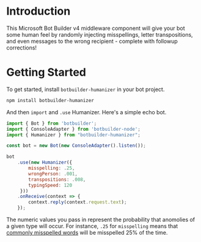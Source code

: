 # Introduction

This Microsoft Bot Builder v4 middleware component will give your bot some human feel by randomly injecting misspellings, letter transpositions, and even messages to the wrong recipient - complete with followup corrections!

# Getting Started

To get started, install `botbuilder-humanizer` in your bot project.

```bash
npm install botbuilder-humanizer
```

And then `import` and `.use` Humanizer. Here's a simple echo bot.

```js
import { Bot } from 'botbuilder';
import { ConsoleAdapter } from 'botbuilder-node';
import { Humanizer } from "botbuilder-humanizer";

const bot = new Bot(new ConsoleAdapter().listen());

bot
    .use(new Humanizer({ 
        misspelling: .25,
        wrongPerson: .001,
        transpositions: .008,
        typingSpeed: 120
     }))
    .onReceive(context => {
        context.reply(context.request.text);
    });
```

The numeric values you pass in represent the probability that anomolies of a given type will occur. For instance, `.25` for `misspelling` means that [commonly misspelled words](src/misspellings.ts) will be misspelled 25% of the time.